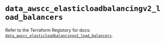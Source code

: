 # `data_awscc_elasticloadbalancingv2_load_balancers`

Refer to the Terraform Registory for docs: [`data_awscc_elasticloadbalancingv2_load_balancers`](https://registry.terraform.io/providers/hashicorp/awscc/0.70.0/docs/data-sources/elasticloadbalancingv2_load_balancers).
